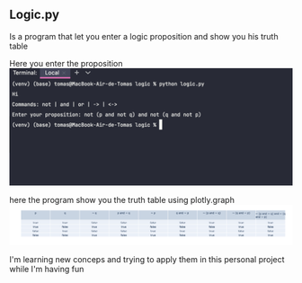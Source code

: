 ## Logic.py

Is a program that let you enter a logic proposition and show you his truth table

Here you enter the proposition
![terminal_image](./images/screenshot-terminal.png)

here the program show you the truth table using plotly.graph
![truth_table_image](./images/screenshot_result.png)

I'm learning new conceps and trying to apply them in this personal project while I'm having fun
